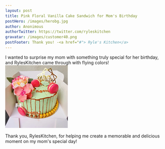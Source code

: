 ```yaml
---
layout: post
title: Pink Floral Vanilla Cake Sandwich for Mom's Birthday
postHero: /images/herobg.jpg
author: Anonimous
authorTwitter: https://twitter.com/ryleskitchen
gravatar: /images/customer40.png
postFooter: Thank you! -<a href="#"> Ryle's Kitchen</a>
---
```



I wanted to surprise my mom with something truly special for her birthday, and RylesKitchen came through with flying colors!
<img class="pull-left" src="/images/041723-3.png" alt="Birthday Cake"><br>

Thank you, RylesKitchen, for helping me create a memorable and delicious moment on my mom's special day!